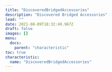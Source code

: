 ```yaml
---
title: "DiscoveredBridgedAccessories"
description: "Discovered Bridged Accessories"
lead: ""
date: 2021-08-09T18:32:49.967Z
draft: false
images: []
menu:
  docs:
    parent: "characteristic"
toc: true
characteristic:
  name: "DiscoveredBridgedAccessories"
---
```

